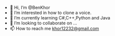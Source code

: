 - 👋 Hi, I’m @BenKhor
- 👀 I’m interested in how to clone a voice.
- 🌱 I’m currently learning C#,C++,Python and Java
- 💞️ I’m looking to collaborate on ...
- 📫 How to reach me khor12232@gmail.com

<!---
BenKhor/BenKhor is a ✨ special ✨ repository because its `README.md` (this file) appears on your GitHub profile.
You can click the Preview link to take a look at your changes.
--->
